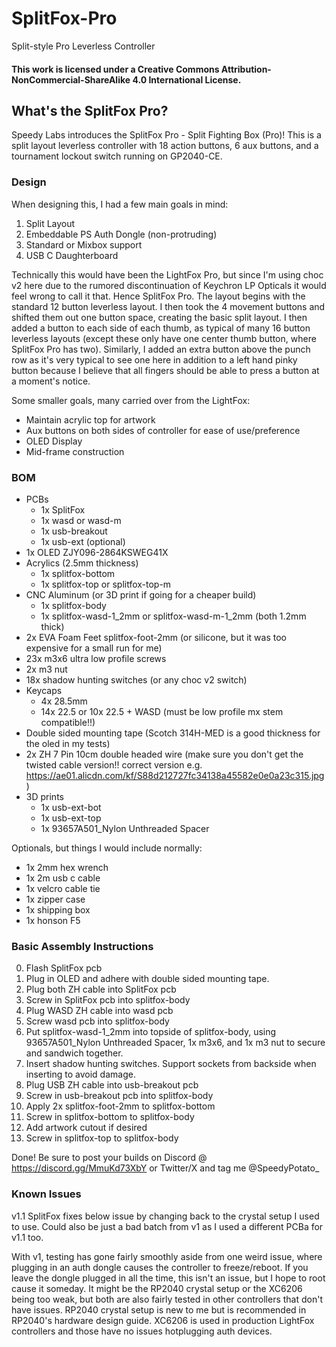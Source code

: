 # SplitFox-Pro
Split-style Pro Leverless Controller

#### This work is licensed under a Creative Commons Attribution-NonCommercial-ShareAlike 4.0 International License.

## What's the SplitFox Pro?
Speedy Labs introduces the SplitFox Pro - Split Fighting Box (Pro)!  This is a split layout leverless controller with 18 action buttons, 6 aux buttons, and a tournament lockout switch running on GP2040-CE.

### Design
When designing this, I had a few main goals in mind:
1. Split Layout
2. Embeddable PS Auth Dongle (non-protruding)
3. Standard or Mixbox support
4. USB C Daughterboard

Technically this would have been the LightFox Pro, but since I'm using choc v2 here due to the rumored discontinuation of Keychron LP Opticals it would feel wrong to call it that.  Hence SplitFox Pro.  The layout begins with the standard 12 button leverless layout.  I then took the 4 movement buttons and shifted them out one button space, creating the basic split layout.  I then added a button to each side of each thumb, as typical of many 16 button leverless layouts (except these only have one center thumb button, where SplitFox Pro has two).  Similarly, I added an extra button above the punch row as it's very typical to see one here in addition to a left hand pinky button because I believe that all fingers should be able to press a button at a moment's notice.

Some smaller goals, many carried over from the LightFox:
- Maintain acrylic top for artwork
- Aux buttons on both sides of controller for ease of use/preference
- OLED Display
- Mid-frame construction

### BOM
- PCBs
  - 1x SplitFox
  - 1x wasd or wasd-m
  - 1x usb-breakout
  - 1x usb-ext (optional)
- 1x OLED ZJY096-2864KSWEG41X
- Acrylics (2.5mm thickness)
  - 1x splitfox-bottom
  - 1x splitfox-top or splitfox-top-m
- CNC Aluminum (or 3D print if going for a cheaper build)
  - 1x splitfox-body
  - 1x splitfox-wasd-1_2mm or splitfox-wasd-m-1_2mm (both 1.2mm thick)
- 2x EVA Foam Feet splitfox-foot-2mm (or silicone, but it was too expensive for a small run for me)
- 23x m3x6 ultra low profile screws
- 2x m3 nut
- 18x shadow hunting switches (or any choc v2 switch)
- Keycaps
  - 4x 28.5mm
  - 14x 22.5 or 10x 22.5 + WASD (must be low profile mx stem compatible!!)
- Double sided mounting tape (Scotch 314H-MED is a good thickness for the oled in my tests)
- 2x ZH 7 Pin 10cm double headed wire (make sure you don't get the twisted cable version!! correct version e.g. https://ae01.alicdn.com/kf/S88d212727fc34138a45582e0e0a23c315.jpg)
- 3D prints
  - 1x usb-ext-bot
  - 1x usb-ext-top
  - 1x 93657A501_Nylon Unthreaded Spacer

Optionals, but things I would include normally:
- 1x 2mm hex wrench
- 1x 2m usb c cable
- 1x velcro cable tie
- 1x zipper case
- 1x shipping box
- 1x honson F5

### Basic Assembly Instructions
0. Flash SplitFox pcb
1. Plug in OLED and adhere with double sided mounting tape.
2. Plug both ZH cable into SplitFox pcb
3. Screw in SplitFox pcb into splitfox-body
4. Plug WASD ZH cable into wasd pcb
5. Screw wasd pcb into splitfox-body
6. Put splitfox-wasd-1_2mm into topside of splitfox-body, using 93657A501_Nylon Unthreaded Spacer, 1x m3x6, and 1x m3 nut to secure and sandwich together.
7. Insert shadow hunting switches.  Support sockets from backside when inserting to avoid damage.
8. Plug USB ZH cable into usb-breakout pcb
9. Screw in usb-breakout pcb into splitfox-body
10. Apply 2x splitfox-foot-2mm to splitfox-bottom
11. Screw in splitfox-bottom to splitfox-body
12. Add artwork cutout if desired
13. Screw in splitfox-top to splitfox-body

Done!  Be sure to post your builds on Discord @ https://discord.gg/MmuKd73XbY or Twitter/X and tag me @SpeedyPotato_

### Known Issues
v1.1 SplitFox fixes below issue by changing back to the crystal setup I used to use.  Could also be just a bad batch from v1 as I used a different PCBa for v1.1 too.

With v1, testing has gone fairly smoothly aside from one weird issue, where plugging in an auth dongle causes the controller to freeze/reboot.  If you leave the dongle plugged in all the time, this isn't an issue, but I hope to root cause it someday.  It might be the RP2040 crystal setup or the XC6206 being too weak, but both are also fairly tested in other controllers that don't have issues.  RP2040 crystal setup is new to me but is recommended in RP2040's hardware design guide.  XC6206 is used in production LightFox controllers and those have no issues hotplugging auth devices.
